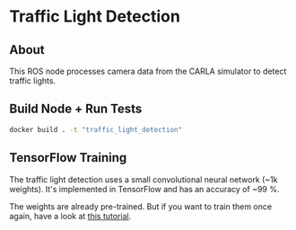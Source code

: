 
# Traffic Light Detection

## About
This ROS node processes camera data from the CARLA simulator to detect traffic lights.

## Build Node + Run Tests

```sh
docker build . -t "traffic_light_detection"
```

## TensorFlow Training
The traffic light detection uses a small convolutional neural network (~1k weights).
It's implemented in TensorFlow and has an accuracy of ~99 %.

The weights are already pre-trained. But if you want to train them once again,
have a look at [this tutorial](node/src/perception/traffic_light_detection/README.md).
